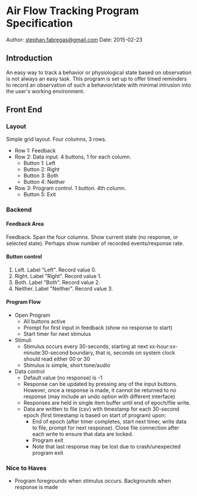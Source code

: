 Air Flow Tracking Program Specification
====================

Author: stephan.fabregas@gmail.com
Date: 2015-02-23

Introduction
--------------------

An easy way to track a behavior or physiological state based on observation is not always an easy task. This program is set up to offer timed reminders to record an observation of such a behavior/state with minimal intrusion into the user's working environment.

## Front End

### Layout

Simple grid layout. Four columns, 3 rows.

- Row 1: Feedback
- Row 2: Data input. 4 buttons, 1 for each column.
  + Button 1: Left
  + Button 2: Right
  + Button 3: Both
  + Button 4: Neither
- Row 3: Program control. 1 button. 4th column.
  + Button 5: Exit

### Backend

#### Feedback Area
Feedback. Span the four columns. Show current state (no response, or selected state). Perhaps show number of recorded events/response rate.

#### Button control
1. Left. Label "Left". Record value 0.
2. Right. Label "Right". Record value 1.
3. Both. Label "Both". Record value 2.
4. Neither. Label "Neither". Record value 3.

#### Program Flow

- Open Program
  + All buttons active
  + Prompt for first input in feedback (show no response to start)
  + Start timer for next stimulus
- Stimuli
  + Stimulus occurs every 30-seconds, starting at next xx-hour:xx-minute:30-second boundary, that is, seconds on system clock should read either 00 or 30
  + Stimulus is simple, short tone/audio
- Data control
  + Default value (no response) is -1
  + Response can be updated by pressing any of the input buttons. However, once a response is made, it cannot be returned to no response (may include an undo option with different interface)
  + Responses are held in single item buffer until end of epoch/file write.
  + Data are written to file (csv) with timestamp for each 30-second epoch (first timestamp is based on start of program) upon:
    * End of epoch (after timer completes, start next timer, write data to file, prompt for next response). Close file connection after each write to ensure that data are locked.
    * Program exit
    * Note that last response may be lost due to crash/unexpected program exit

### Nice to Haves

- Program foregrounds when stimulus occurs. Backgrounds when response is made
